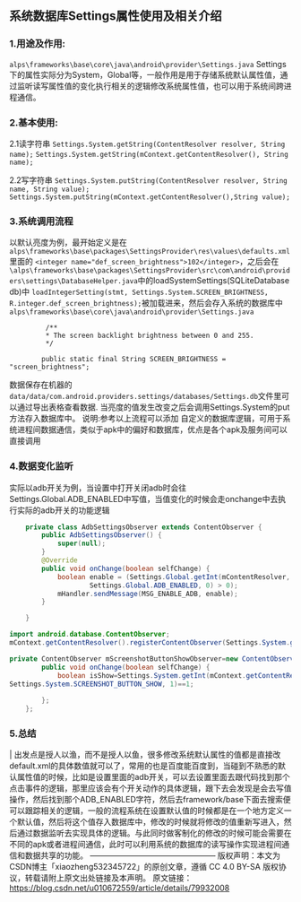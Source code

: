 ## 系统数据库Settings属性使用及相关介绍
### 1.用途及作用:
```alps\frameworks\base\core\java\android\provider\Settings.java```
Settings下的属性实际分为System，Global等，一般作用是用于存储系统默认属性值，通过监听读写属性值的变化执行相关的逻辑修改系统属性值，也可以用于系统间跨进程通信。

### 2.基本使用:
2.1读字符串
```Settings.System.getString(ContentResolver resolver, String name);```
```Settings.System.getString(mContext.getContentResolver(), String name);```

2.2写字符串
```Settings.System.putString(ContentResolver resolver, String name, String value);```
```Settings.System.putString(mContext.getContentResolver(),String value);```

### 3.系统调用流程

以默认亮度为例，最开始定义是在
```alps\frameworks\base\packages\SettingsProvider\res\values\defaults.xml```里面的
```<integer name="def_screen_brightness">102</integer>```，之后会在
```\alps\frameworks\base\packages\SettingsProvider\src\com\android\providers\settings\DatabaseHelper.java```中的loadSystemSettings(SQLiteDatabase db)中
```loadIntegerSetting(stmt, Settings.System.SCREEN_BRIGHTNESS, R.integer.def_screen_brightness);```被加载进来，然后会存入系统的数据库中
```alps\frameworks\base\core\java\android\provider\Settings.java```
```
         /**
         * The screen backlight brightness between 0 and 255.
         */

        public static final String SCREEN_BRIGHTNESS = "screen_brightness";
```
数据保存在机器的```data/data/com.android.providers.settings/databases/Settings.db```文件里可以通过导出表格查看数据.
当亮度的值发生改变之后会调用Settings.System的put方法存入数据库中。
说明:参考以上流程可以添加 自定义的数据库逻辑，可用于系统进程间数据通信，类似于apk中的偏好和数据库，优点是各个apk及服务间可以直接调用

### 4.数据变化监听
实际以adb开关为例，当设置中打开关闭adb时会往Settings.Global.ADB_ENABLED中写值，当值变化的时候会走onchange中去执行实际的adb开关的功能逻辑
```java
    private class AdbSettingsObserver extends ContentObserver {
        public AdbSettingsObserver() {
            super(null);
        }
        @Override
        public void onChange(boolean selfChange) {
            boolean enable = (Settings.Global.getInt(mContentResolver,
                    Settings.Global.ADB_ENABLED, 0) > 0);
            mHandler.sendMessage(MSG_ENABLE_ADB, enable);
        }

    }

import android.database.ContentObserver;
mContext.getContentResolver().registerContentObserver(Settings.System.getUriFor(Settings.System.SCREENSHOT_BUTTON_SHOW), false, mScreenshotButtonShowObserver);

private ContentObserver mScreenshotButtonShowObserver=new ContentObserver(new Handler()) {
        public void onChange(boolean selfChange) {
            boolean isShow=Settings.System.getInt(mContext.getContentResolver(), 
Settings.System.SCREENSHOT_BUTTON_SHOW, 1)==1;
            
        };
    };

```
### 5.总结
| 出发点是授人以渔，而不是授人以鱼，很多修改系统默认属性的值都是直接改default.xml的具体数值就可以了，常用的也是百度能百度到，当碰到不熟悉的默认属性值的时候，比如是设置里面的adb开关，可以去设置里面去跟代码找到那个点击事件的逻辑，那里应该会有个开关动作的具体逻辑，跟下去会发现是会去写值操作，然后找到那个ADB_ENABLED字符，然后去framework/base下面去搜索便可以跟踪相关的逻辑，一般的流程系统在设置默认值的时候都是在一个地方定义一个默认值，然后将这个值存入数据库中，修改的时候就将修改的值重新写进入，然后通过数据监听去实现具体的逻辑。与此同时做客制化的修改的时候可能会需要在不同的apk或者进程间通信，此时可以利用系统的数据库的读写操作实现进程间通信和数据共享的功能。
————————————————
版权声明：本文为CSDN博主「xiaozheng532345722」的原创文章，遵循 CC 4.0 BY-SA 版权协议，转载请附上原文出处链接及本声明。
原文链接：https://blog.csdn.net/u010672559/article/details/79932008
